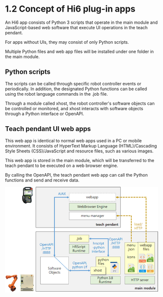 # 1.2 Concept of Hi6 plug-in apps
An Hi6 app consists of Python 3 scripts that operate in the main module and JavaScript-based web software that execute UI operations in the teach pendant.

For apps without UIs, they may consist of only Python scripts.

Multiple Python files and web app files will be installed under one folder in the main module.

## Python scripts
The scripts can be called through specific robot controller events or periodically. In addition, the designated Python functions can be called using the robot language commands in the .job file.

Through a module called xhost, the robot controller's software objects can be controlled or monitored, and xhost interacts with software objects through a Python interface or OpenAPI.

## Teach pendant UI web apps
This web app is identical to normal web apps used in a PC or mobile environment. It consists of HyperText Markup Language (HTML)/Cascading Style Sheets (CSS)/JavaScript and resource files, such as various images.

This web app is stored in the main module, which will be transferred to the teach pendant to be executed on a web browser engine.

By calling the OpenAPI, the teach pendant web app can call the Python functions and send and receive data.

![](../_assets/image_1.png)